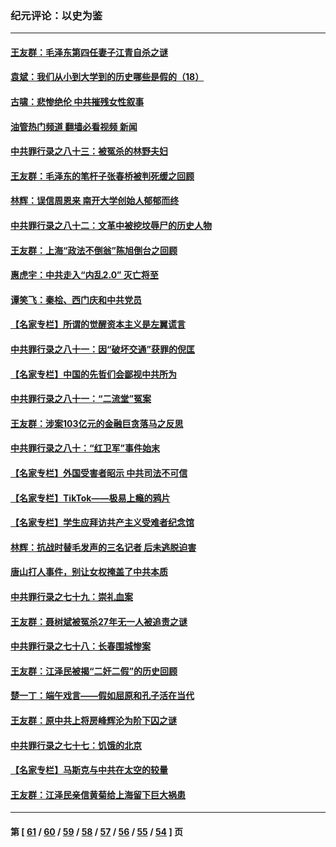 ### 纪元评论：以史为鉴
---
#### [王友群：毛泽东第四任妻子江青自杀之谜](../../pages/nsc1028/n13791949.md?08020330) 
#### [袁斌：我们从小到大学到的历史哪些是假的（18）](../../pages/nsc1028/n13792132.md?08020330) 
#### [古啸：悲惨绝伦 中共摧残女性叙事](../../pages/nsc1028/n13791297.md?08020330) 
#### [油管热门频道 翻墙必看视频 新闻](ok?08020330)
#### [中共罪行录之八十三：被冤杀的林野夫妇](../../pages/nsc1028/n13789020.md?08020330) 
#### [王友群：毛泽东的笔杆子张春桥被判死缓之回顾](../../pages/nsc1028/n13787500.md?08020330) 
#### [林辉：误信周恩来 南开大学创始人郁郁而终](../../pages/nsc1028/n13786021.md?08020330) 
#### [中共罪行录之八十二：文革中被挖坟辱尸的历史人物](../../pages/nsc1028/n13785139.md?08020330) 
#### [王友群：上海“政法不倒翁”陈旭倒台之回顾](../../pages/nsc1028/n13778787.md?08020330) 
#### [惠虎宇：中共走入“内乱2.0” 灭亡将至](../../pages/nsc1028/n13778194.md?08020330) 
#### [谭笑飞：秦桧、西门庆和中共党员](../../pages/nsc1028/n13778191.md?08020330) 
#### [【名家专栏】所谓的觉醒资本主义是左翼谎言](../../pages/nsc1028/n13777457.md?08020330) 
#### [中共罪行录之八十一：因“破坏交通”获罪的倪匡](../../pages/nsc1028/n13777594.md?08020330) 
#### [【名家专栏】中国的先哲们会鄙视中共所为](../../pages/nsc1028/n13772913.md?08020330) 
#### [中共罪行录之八十一：“二流堂”冤案](../../pages/nsc1028/n13772788.md?08020330) 
#### [王友群：涉案103亿元的金融巨贪落马之反思](../../pages/nsc1028/n13772297.md?08020330) 
#### [中共罪行录之八十：“红卫军”事件始末](../../pages/nsc1028/n13769101.md?08020330) 
#### [【名家专栏】外国受害者昭示 中共司法不可信](../../pages/nsc1028/n13767326.md?08020330) 
#### [【名家专栏】TikTok——极易上瘾的鸦片](../../pages/nsc1028/n13766769.md?08020330) 
#### [【名家专栏】学生应拜访共产主义受难者纪念馆](../../pages/nsc1028/n13762812.md?08020330) 
#### [林辉：抗战时替毛发声的三名记者 后未逃脱迫害](../../pages/nsc1028/n13761727.md?08020330) 
#### [唐山打人事件，别让女权掩盖了中共本质](../../pages/nsc1028/n13757588.md?08020330) 
#### [中共罪行录之七十九：崇礼血案](../../pages/nsc1028/n13757521.md?08020330) 
#### [王友群：聂树斌被冤杀27年无一人被追责之谜](../../pages/nsc1028/n13757410.md?08020330) 
#### [中共罪行录之七十八：长春围城惨案](../../pages/nsc1028/n13753340.md?08020330) 
#### [王友群：江泽民被揭“二奸二假”的历史回顾](../../pages/nsc1028/n13752541.md?08020330) 
#### [楚一丁：端午戏言——假如屈原和孔子活在当代](../../pages/nsc1028/n13751814.md?08020330) 
#### [王友群：原中共上将房峰辉沦为阶下囚之谜](../../pages/nsc1028/n13746271.md?08020330) 
#### [中共罪行录之七十七：饥饿的北京](../../pages/nsc1028/n13742533.md?08020330) 
#### [【名家专栏】马斯克与中共在太空的较量](../../pages/nsc1028/n13741595.md?08020330) 
#### [王友群：江泽民亲信黄菊给上海留下巨大祸患](../../pages/nsc1028/n13738097.md?08020330) 

---
#### 第 [ [61](./61.md?08020330) / [60](./60.md?08020330) / [59](./59.md?08020330) / [58](./58.md?08020330) / [57](./57.md?08020330) / [56](./56.md?08020330) / [55](./55.md?08020330) / [54](./54.md?08020330) ] 页
